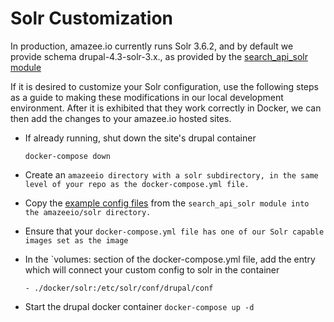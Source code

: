 # Solr Customization

In production, amazee.io currently runs Solr 3.6.2, and by default we provide schema drupal-4.3-solr-3.x., as provided by the [search\_api\_solr module](http://dgo.to/search_api_solr)

If it is desired to customize your Solr configuration, use the following steps as a guide to making these modifications in our local development environment. After it is exhibited that they work correctly in Docker, we can then add the changes to your amazee.io hosted sites.

* If already running, shut down the site's drupal container

  `docker-compose down`

* Create an `amazeeio directory with a solr subdirectory, in the same level of your repo as the docker-compose.yml file.`

* Copy the [example config files](http://cgit.drupalcode.org/search_api_solr/tree/solr-conf/3.x) from the `search_api_solr module into the amazeeio/solr directory.`

* Ensure that your `docker-compose.yml file has one of our Solr capable images set as the image`


* In the \`volumes: section of the docker-compose.yml file, add the entry which will connect your custom config to solr in the container

  `- ./docker/solr:/etc/solr/conf/drupal/conf`


* Start the drupal docker container `docker-compose up -d`




